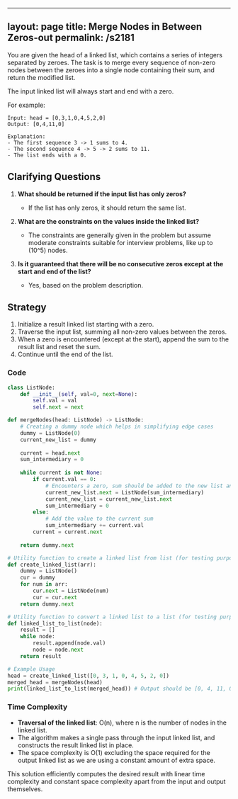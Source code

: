 
---
layout: page
title:  Merge Nodes in Between Zeros-out
permalink: /s2181
---
You are given the head of a linked list, which contains a series of integers separated by zeroes. The task is to merge every sequence of non-zero nodes between the zeroes into a single node containing their sum, and return the modified list.

The input linked list will always start and end with a zero.

For example:
```
Input: head = [0,3,1,0,4,5,2,0]
Output: [0,4,11,0]

Explanation:
- The first sequence 3 -> 1 sums to 4.
- The second sequence 4 -> 5 -> 2 sums to 11.
- The list ends with a 0.
```

## Clarifying Questions
1. **What should be returned if the input list has only zeros?**
   - If the list has only zeros, it should return the same list.

2. **What are the constraints on the values inside the linked list?**
   - The constraints are generally given in the problem but assume moderate constraints suitable for interview problems, like up to \(10^5\) nodes.

3. **Is it guaranteed that there will be no consecutive zeros except at the start and end of the list?**
   - Yes, based on the problem description.

## Strategy
1. Initialize a result linked list starting with a zero.
2. Traverse the input list, summing all non-zero values between the zeros.
3. When a zero is encountered (except at the start), append the sum to the result list and reset the sum.
4. Continue until the end of the list.

### Code

```python
class ListNode:
    def __init__(self, val=0, next=None):
        self.val = val
        self.next = next

def mergeNodes(head: ListNode) -> ListNode:
    # Creating a dummy node which helps in simplifying edge cases
    dummy = ListNode(0)
    current_new_list = dummy
    
    current = head.next
    sum_intermediary = 0
    
    while current is not None:
        if current.val == 0:
            # Encounters a zero, sum should be added to the new list and reset
            current_new_list.next = ListNode(sum_intermediary)
            current_new_list = current_new_list.next
            sum_intermediary = 0
        else:
            # Add the value to the current sum
            sum_intermediary += current.val
        current = current.next
    
    return dummy.next

# Utility function to create a linked list from list (for testing purposes)
def create_linked_list(arr):
    dummy = ListNode()
    cur = dummy
    for num in arr:
        cur.next = ListNode(num)
        cur = cur.next
    return dummy.next

# Utility function to convert a linked list to a list (for testing purposes)
def linked_list_to_list(node):
    result = []
    while node:
        result.append(node.val)
        node = node.next
    return result

# Example Usage
head = create_linked_list([0, 3, 1, 0, 4, 5, 2, 0])
merged_head = mergeNodes(head)
print(linked_list_to_list(merged_head)) # Output should be [0, 4, 11, 0]
```

### Time Complexity
- **Traversal of the linked list**: O(n), where n is the number of nodes in the linked list.
- The algorithm makes a single pass through the input linked list, and constructs the result linked list in place.
- The space complexity is O(1) excluding the space required for the output linked list as we are using a constant amount of extra space.

This solution efficiently computes the desired result with linear time complexity and constant space complexity apart from the input and output themselves.